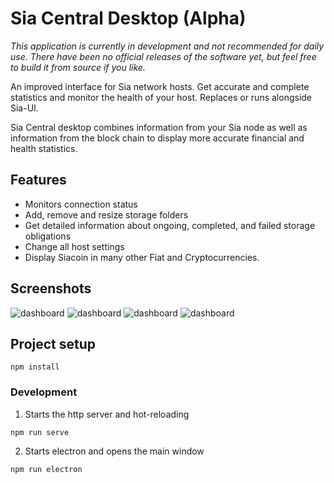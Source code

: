 # Sia Central Desktop (Alpha)

*This application is currently in development and not recommended for daily use. There have been no official releases of the software yet, but feel free to build it from source if you like.*

An improved interface for Sia network hosts. Get accurate and complete statistics and 
monitor the health of your host. Replaces or runs alongside Sia-UI.

Sia Central desktop combines information from your Sia node as well as information from the block chain to display more accurate financial and health statistics.

## Features

+ Monitors connection status
+ Add, remove and resize storage folders
+ Get detailed information about ongoing, completed, and failed storage obligations
+ Change all host settings
+ Display Siacoin in many other Fiat and Cryptocurrencies.

## Screenshots

![dashboard](https://i.imgur.com/wvbhQS4.png)
![dashboard](https://imgur.com/IB5uYLS.png)
![dashboard](https://imgur.com/FaVFDux.png)
![dashboard](https://imgur.com/bHCJnOh.png)

## Project setup
```
npm install
```

### Development

1. Starts the http server and hot-reloading
```
npm run serve
```

2. Starts electron and opens the main window
```
npm run electron
```

